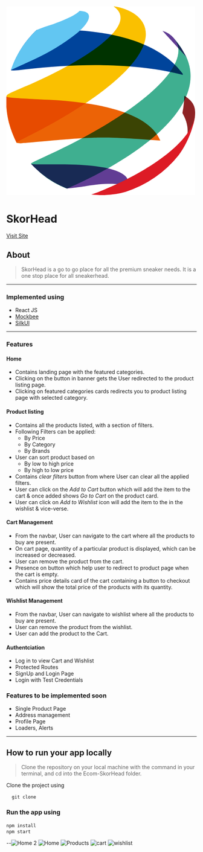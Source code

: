 # ![Logo](https://raw.githubusercontent.com/TheAmlanSaikia/Ecom-SkorHead/Development/src/assests/images/Logo%20Image.png) 
<h1>SkorHead</h1>

[Visit Site](https://skorheadstore.netlify.app/)

## About
>SkorHead is a go to go place for all the premium sneaker needs. It is a one stop place for all sneakerhead.
---
### Implemented using
- React JS
- [Mockbee](https://mockbee.netlify.app/)
- [SilkUI](https://silkier-ui.netlify.app/)
---
### Features            
#### Home
- Contains landing page with the featured categories. 
- Clicking on the button in banner gets the User redirected to the product listing page.
- Clicking on featured categories cards redirects you to product listing page with selected category.
#### Product listing
- Contains all the products listed, with a section of filters.
- Following Filters can be applied:
    - By Price
    - By Category
    - By Brands
- User can sort product based on 
    - By low to high price
    - By high to low price
- Contains *clear filters* button from where User can clear all the applied filters.
- User can click on the *Add to Cart* button which will add the item to the cart & once added shows *Go to Cart* on the product card.
- User can click on *Add to Wishlist* icon will add the item to the in the wishlist & vice-verse.
#### Cart Management
- From the navbar, User can navigate to the cart where all the products to buy are present.
- On cart page, quantity of a particular product is displayed, which can be increased or decreased.
- User can remove the product from the cart.
- Presence on button which help user to redirect to product page when the cart is empty.
- Contains price details card of the cart containing a button to checkout which will show the total price of the products with its quantity.
#### Wishlist Management
- From the navbar, User can navigate to wishlist where all the products to buy are present.
- User can remove the product from the wishlist.
- User can add the product to the Cart.
#### Authentciation
- Log in to view Cart and Wishlist
- Protected Routes
- SignUp and Login Page
- Login with Test Credentials
### Features to be implemented soon
- Single Product Page
- Address management
- Profile Page
- Loaders, Alerts


---
## How to run your app locally

>Clone the repository on your local machine with the command in your terminal, and cd into the Ecom-SkorHead folder.

Clone the project using
```
  git clone 
```
### Run the app using

```
npm install
npm start
```
--![Home 2](https://user-images.githubusercontent.com/83667291/163733867-b3ea523e-491a-4a7c-8bc4-aa91a7f999f2.jpg)
![Home](https://user-images.githubusercontent.com/83667291/163733890-0bcd1006-578f-4139-af64-1b383198ffaa.jpg)
![Products](https://user-images.githubusercontent.com/83667291/163733922-e37eb57f-5b50-4efd-8763-f668eaf273a4.jpg)
![cart](https://user-images.githubusercontent.com/83667291/163733937-8db276d9-fba4-41a8-9773-b6dd72451620.jpg)
![wishlist](https://user-images.githubusercontent.com/83667291/163733963-5bd8ee27-df65-4d5d-8b88-9030b89c37f3.jpg)



